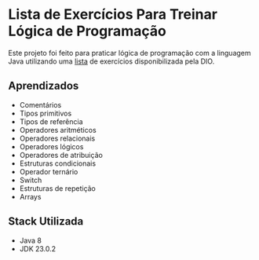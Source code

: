 # Lista de Exercícios Para Treinar Lógica de Programação
Este projeto foi feito para praticar lógica de programação com a linguagem Java utilizando uma
[lista](https://www.dio.me/articles/lista-de-exercicios-para-treinar-logica-de-programacao) de exercícios disponibilizada
pela DIO.

## Aprendizados
- Comentários
- Tipos primitivos
- Tipos de referência
- Operadores aritméticos
- Operadores relacionais
- Operadores lógicos
- Operadores de atribuição
- Estruturas condicionais
- Operador ternário
- Switch
- Estruturas de repetição
- Arrays

## Stack Utilizada
- Java 8
- JDK 23.0.2